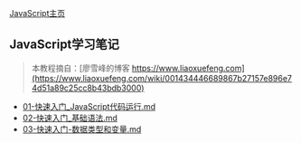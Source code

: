 [JavaScript主页](./JavaScript)

## JavaScript学习笔记

> 本教程摘自：[廖雪峰的博客 https://www.liaoxuefeng.com](https://www.liaoxuefeng.com/wiki/001434446689867b27157e896e74d51a89c25cc8b43bdb3000)

- [01-快速入门_JavaScript代码运行.md](./01-快速入门_JavaScript代码运行.md)
- [02-快速入门_基础语法.md](./02-快速入门_基础语法.md)
- [03-快速入门-数据类型和变量.md](./03-快速入门-数据类型和变量.md)
